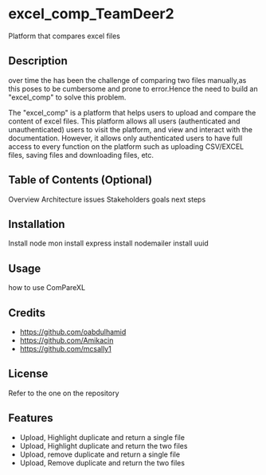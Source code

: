 # excel_comp_TeamDeer2
Platform that compares excel files

## Description
over time the has been the challenge of comparing two files manually,as this poses to be cumbersome and prone to error.Hence the need to build an "excel_comp" to solve this problem. 

The "excel_comp" is a platform that helps users to upload and compare the content of excel files. This platform allows all users (authenticated and unauthenticated) users to visit the platform, and view and interact with the documentation. However, it allows only authenticated users to have full access to every function on the platform such as uploading CSV/EXCEL files, saving files and downloading files, etc.

## Table of Contents (Optional)
 Overview
 Architecture issues
 Stakeholders
 goals
 next steps

## Installation
Install node mon
install  express
install nodemailer
install uuid



## Usage
how to use ComPareXL

## Credits
- https://github.com/oabdulhamid
- https://github.com/Amikacin
- https://github.com/mcsally1



## License
Refer to the one on the repository

## Features
- Upload, Highlight duplicate and return a single file
- Upload, Highlight duplicate and return the two files
- Upload, remove duplicate and return a single file
- Upload, Remove duplicate and return the two files
